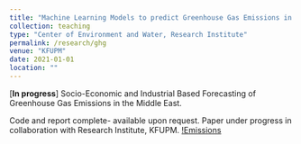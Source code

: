 ```yaml
---
title: "Machine Learning Models to predict Greenhouse Gas Emissions in the Middle East using Industrial and Demographic Data "
collection: teaching
type: "Center of Environment and Water, Research Institute"
permalink: /research/ghg
venue: "KFUPM"
date: 2021-01-01
location: ""
---
```


[**In progress**] Socio-Economic and Industrial Based Forecasting of Greenhouse Gas Emissions in the Middle East.

Code and report complete- available upon request. Paper under progress in collaboration with Research Institute, KFUPM. 
[!Emissions](/images/ghg.png)

